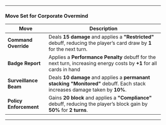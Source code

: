 
---

### **Move Set for Corporate Overmind**

| **Move**              | **Description**                                                                                     |
|------------------------|-----------------------------------------------------------------------------------------------------|
| **Command Override**   | Deals **15 damage** and applies a **"Restricted"** debuff, reducing the player’s card draw by **1** for the next turn. |
| **Badge Report**       | Applies a **Performance Penalty** debuff for the next turn, increasing energy costs by **+1** for all cards in hand |
| **Surveillance Beam**  | Deals **10 damage** and applies a **permanant stacking "Monitored"** debuff. Each stack increases damage taken by **10%**. |
| **Policy Enforcement** | Gains **20 block** and applies a **"Compliance"** debuff, reducing the player’s block gain by **50%** for **2 turns**. |

---